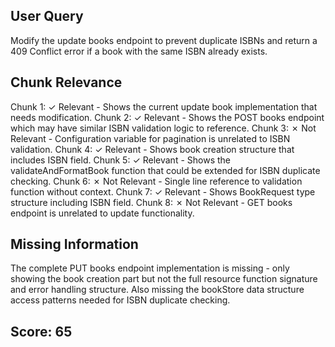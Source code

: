 ## User Query
Modify the update books endpoint to prevent duplicate ISBNs and return a 409 Conflict error if a book with the same ISBN already exists.

## Chunk Relevance
Chunk 1: ✓ Relevant - Shows the current update book implementation that needs modification.
Chunk 2: ✓ Relevant - Shows the POST books endpoint which may have similar ISBN validation logic to reference.
Chunk 3: ✗ Not Relevant - Configuration variable for pagination is unrelated to ISBN validation.
Chunk 4: ✓ Relevant - Shows book creation structure that includes ISBN field.
Chunk 5: ✓ Relevant - Shows the validateAndFormatBook function that could be extended for ISBN duplicate checking.
Chunk 6: ✗ Not Relevant - Single line reference to validation function without context.
Chunk 7: ✓ Relevant - Shows BookRequest type structure including ISBN field.
Chunk 8: ✗ Not Relevant - GET books endpoint is unrelated to update functionality.

## Missing Information
The complete PUT books endpoint implementation is missing - only showing the book creation part but not the full resource function signature and error handling structure. Also missing the bookStore data structure access patterns needed for ISBN duplicate checking.

## Score: 65